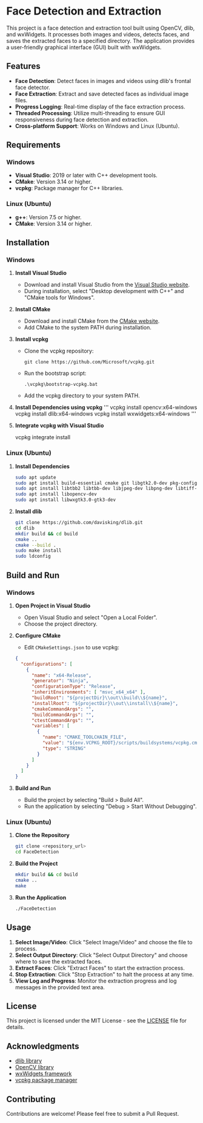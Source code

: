 # Face Detection and Extraction

This project is a face detection and extraction tool built using OpenCV, dlib, and wxWidgets. It processes both images and videos, detects faces, and saves the extracted faces to a specified directory. The application provides a user-friendly graphical interface (GUI) built with wxWidgets.

## Features

- **Face Detection**: Detect faces in images and videos using dlib's frontal face detector.
- **Face Extraction**: Extract and save detected faces as individual image files.
- **Progress Logging**: Real-time display of the face extraction process.
- **Threaded Processing**: Utilize multi-threading to ensure GUI responsiveness during face detection and extraction.
- **Cross-platform Support**: Works on Windows and Linux (Ubuntu).

## Requirements

### Windows

- **Visual Studio**: 2019 or later with C++ development tools.
- **CMake**: Version 3.14 or higher.
- **vcpkg**: Package manager for C++ libraries.

### Linux (Ubuntu)

- **g++**: Version 7.5 or higher.
- **CMake**: Version 3.14 or higher.

## Installation

### Windows

1. **Install Visual Studio**
   - Download and install Visual Studio from the [Visual Studio website](https://visualstudio.microsoft.com/).
   - During installation, select "Desktop development with C++" and "CMake tools for Windows".

2. **Install CMake**
   - Download and install CMake from the [CMake website](https://cmake.org/download/).
   - Add CMake to the system PATH during installation.

3. **Install vcpkg**
   - Clone the vcpkg repository:
     ```
     git clone https://github.com/Microsoft/vcpkg.git
     ```
   - Run the bootstrap script:
     ```
     .\vcpkg\bootstrap-vcpkg.bat
     ```
   - Add the vcpkg directory to your system PATH.

4. **Install Dependencies using vcpkg**
   '''
   vcpkg install opencv:x64-windows
   vcpkg install dlib:x64-windows
   vcpkg install wxwidgets:x64-windows
   '''

5. **Integrate vcpkg with Visual Studio**
   
   vcpkg integrate install
   

### Linux (Ubuntu)

1. **Install Dependencies**
   ```bash
   sudo apt update
   sudo apt install build-essential cmake git libgtk2.0-dev pkg-config libavcodec-dev libavformat-dev libswscale-dev
   sudo apt install libtbb2 libtbb-dev libjpeg-dev libpng-dev libtiff-dev libdc1394-22-dev
   sudo apt install libopencv-dev
   sudo apt install libwxgtk3.0-gtk3-dev
   ```

2. **Install dlib**
   ```bash
   git clone https://github.com/davisking/dlib.git
   cd dlib
   mkdir build && cd build
   cmake ..
   cmake --build .
   sudo make install
   sudo ldconfig
   ```

## Build and Run

### Windows

1. **Open Project in Visual Studio**
   - Open Visual Studio and select "Open a Local Folder".
   - Choose the project directory.

2. **Configure CMake**
   - Edit `CMakeSettings.json` to use vcpkg:
   ```json
   {
     "configurations": [
       {
         "name": "x64-Release",
         "generator": "Ninja",
         "configurationType": "Release",
         "inheritEnvironments": [ "msvc_x64_x64" ],
         "buildRoot": "${projectDir}\\out\\build\\${name}",
         "installRoot": "${projectDir}\\out\\install\\${name}",
         "cmakeCommandArgs": "",
         "buildCommandArgs": "",
         "ctestCommandArgs": "",
         "variables": [
           {
             "name": "CMAKE_TOOLCHAIN_FILE",
             "value": "${env.VCPKG_ROOT}/scripts/buildsystems/vcpkg.cmake",
             "type": "STRING"
           }
         ]
       }
     ]
   }
   ```

3. **Build and Run**
   - Build the project by selecting "Build > Build All".
   - Run the application by selecting "Debug > Start Without Debugging".

### Linux (Ubuntu)

1. **Clone the Repository**
   ```bash
   git clone <repository_url>
   cd FaceDetection
   ```

2. **Build the Project**
   ```bash
   mkdir build && cd build
   cmake ..
   make
   ```

3. **Run the Application**
   ```bash
   ./FaceDetection
   ```

## Usage

1. **Select Image/Video**: Click "Select Image/Video" and choose the file to process.
2. **Select Output Directory**: Click "Select Output Directory" and choose where to save the extracted faces.
3. **Extract Faces**: Click "Extract Faces" to start the extraction process.
4. **Stop Extraction**: Click "Stop Extraction" to halt the process at any time.
5. **View Log and Progress**: Monitor the extraction progress and log messages in the provided text area.

## License

This project is licensed under the MIT License - see the [LICENSE](LICENSE) file for details.

## Acknowledgments

- [dlib library](http://dlib.net/)
- [OpenCV library](https://opencv.org/)
- [wxWidgets framework](https://www.wxwidgets.org/)
- [vcpkg package manager](https://github.com/microsoft/vcpkg)

## Contributing

Contributions are welcome! Please feel free to submit a Pull Request.
```

